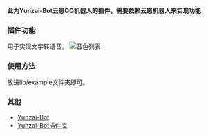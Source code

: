 #### 此为Yunzai-Bot云崽QQ机器人的插件，需要依赖云崽机器人来实现功能

### 插件功能
用于实现文字转语音。
![音色列表](https://github.com/HiArcadia/TTS-plugin-for-Yunzai-Bot/blob/main/list.jpg)
### 使用方法
放进lib/example文件夹即可。

### 其他
* [Yunzai-Bot](https://github.com/Le-niao/Yunzai-Bot)
* [Yunzai-Bot插件库](https://github.com/HiArcadia/Yunzai-Bot-plugins-index)

